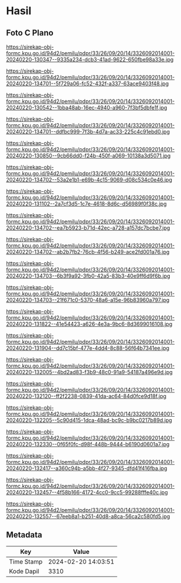 # Hasil

## Foto C Plano

https://sirekap-obj-formc.kpu.go.id/94d2/pemilu/pdpr/33/26/09/20/14/3326092014001-20240220-130347--9335a234-dcb3-41ad-9622-650fbe98a33e.jpg

https://sirekap-obj-formc.kpu.go.id/94d2/pemilu/pdpr/33/26/09/20/14/3326092014001-20240220-134701--5f729a06-fc52-432f-a337-63ace9403f48.jpg

https://sirekap-obj-formc.kpu.go.id/94d2/pemilu/pdpr/33/26/09/20/14/3326092014001-20240220-130542--1bba48ab-16ec-4940-a960-7f3bf5dbfe1f.jpg

https://sirekap-obj-formc.kpu.go.id/94d2/pemilu/pdpr/33/26/09/20/14/3326092014001-20240220-134701--ddfbc999-7f3b-4d7a-ac33-225c4c91ebd0.jpg

https://sirekap-obj-formc.kpu.go.id/94d2/pemilu/pdpr/33/26/09/20/14/3326092014001-20240220-130850--9cb66dd0-f24b-450f-a069-10138a3d5071.jpg

https://sirekap-obj-formc.kpu.go.id/94d2/pemilu/pdpr/33/26/09/20/14/3326092014001-20240220-134702--53a2e1b1-e69b-4c15-9069-d08c534c0e46.jpg

https://sirekap-obj-formc.kpu.go.id/94d2/pemilu/pdpr/33/26/09/20/14/3326092014001-20240220-131102--2a7cf3d5-1c7e-4618-8d6c-d56989f0f38c.jpg

https://sirekap-obj-formc.kpu.go.id/94d2/pemilu/pdpr/33/26/09/20/14/3326092014001-20240220-134702--ea7b5923-b71d-42ec-a728-a157dc7bcbe7.jpg

https://sirekap-obj-formc.kpu.go.id/94d2/pemilu/pdpr/33/26/09/20/14/3326092014001-20240220-134702--ab2b7fb2-76cb-4f56-b249-ace2fd001a76.jpg

https://sirekap-obj-formc.kpu.go.id/94d2/pemilu/pdpr/33/26/09/20/14/3326092014001-20240220-134703--6b3f9a92-3fb0-42a5-83b3-40e9ff6d9f6b.jpg

https://sirekap-obj-formc.kpu.go.id/94d2/pemilu/pdpr/33/26/09/20/14/3326092014001-20240220-134703--21f671c0-5370-48a6-a15e-96b83960a797.jpg

https://sirekap-obj-formc.kpu.go.id/94d2/pemilu/pdpr/33/26/09/20/14/3326092014001-20240220-131822--41e54423-a626-4e3a-9bc6-8d3699016108.jpg

https://sirekap-obj-formc.kpu.go.id/94d2/pemilu/pdpr/33/26/09/20/14/3326092014001-20240220-131904--dd7c15bf-477e-4dd4-8c88-56f64b7341ee.jpg

https://sirekap-obj-formc.kpu.go.id/94d2/pemilu/pdpr/33/26/09/20/14/3326092014001-20240220-132005--4bd2ad83-f3b9-48c0-91a9-54187a496e9d.jpg

https://sirekap-obj-formc.kpu.go.id/94d2/pemilu/pdpr/33/26/09/20/14/3326092014001-20240220-132120--ff2f2238-0839-41da-ac64-84d0fce9d18f.jpg

https://sirekap-obj-formc.kpu.go.id/94d2/pemilu/pdpr/33/26/09/20/14/3326092014001-20240220-132205--5c90d415-1dca-48ad-bc9c-b9bc0217b89d.jpg

https://sirekap-obj-formc.kpu.go.id/94d2/pemilu/pdpr/33/26/09/20/14/3326092014001-20240220-132330--0f65f0fc-d98f-448b-9444-b6190d0601a7.jpg

https://sirekap-obj-formc.kpu.go.id/94d2/pemilu/pdpr/33/26/09/20/14/3326092014001-20240220-132417--a360c94b-a5bb-4f27-9345-dfd41f416fba.jpg

https://sirekap-obj-formc.kpu.go.id/94d2/pemilu/pdpr/33/26/09/20/14/3326092014001-20240220-132457--4f58b166-4172-4cc0-9cc5-99288fffe40c.jpg

https://sirekap-obj-formc.kpu.go.id/94d2/pemilu/pdpr/33/26/09/20/14/3326092014001-20240220-132557--67eeb8a1-b251-40d8-a8ca-56ca2c580fd5.jpg


## Metadata

| Key        | Value               |
| ---------- | ------------------- |
| Time Stamp | 2024-02-20 14:03:51 |
| Kode Dapil | 3310                |



